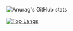 ![Anurag's GitHub stats](https://github-readme-stats.vercel.app/api?username=BSReis&theme=blueberry)

[![Top Langs](https://github-readme-stats.vercel.app/api/top-langs/?username=anuraghazra&layout=compact)](https://github.com/anuraghazra/github-readme-stats)
